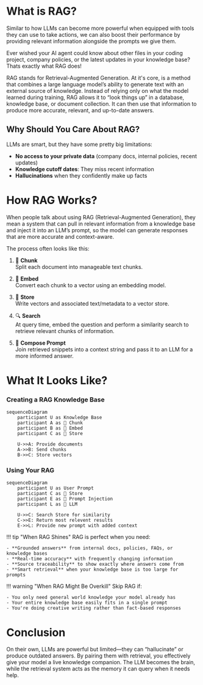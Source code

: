 # What is RAG?

Similar to how LLMs can become more powerful when equipped with tools they can use to take actions, we can also boost their performance by providing relevant information alongside the prompts we give them.

Ever wished your AI agent could know about other files in your coding project, company policies, or the latest updates in your knowledge base? Thats exactly what RAG does!

RAG stands for Retrieval-Augmented Generation. At it's core, is a method that combines a large language model’s ability to generate text with an external source of knowledge. Instead of relying only on what the model learned during training, RAG allows it to “look things up” in a database, knowledge base, or document collection. It can then use that information to produce more accurate, relevant, and up-to-date answers.

## Why Should You Care About RAG?

LLMs are smart, but they have some pretty big limitations:

- **No access to your private data** (company docs, internal policies, recent updates)
- **Knowledge cutoff dates**: They miss recent information
- **Hallucinations** when they confidently make up facts

# How RAG Works?

When people talk about using RAG (Retrieval-Augmented Generation), they mean a system that can pull in relevant information from a knowledge base and inject it into an LLM’s prompt, so the model can generate responses that are more accurate and context-aware.

The process often looks like this:

1. 📄 **Chunk**  
   Split each document into manageable text chunks.

2. 🔢 **Embed**  
   Convert each chunk to a vector using an embedding model.

3. 💾 **Store**  
   Write vectors and associated text/metadata to a vector store.

4. 🔍 **Search**  
   At query time, embed the question and perform a similarity search to retrieve relevant chunks of information.

5. 🎯 **Compose Prompt**  
   Join retrieved snippets into a context string and pass it to an LLM for a more informed answer.

# What It Looks Like?

### Creating a RAG Knowledge Base

```mermaid
sequenceDiagram
    participant U as Knowledge Base
    participant A as 📄 Chunk
    participant B as 🔢 Embed
    participant C as 💾 Store

    U->>A: Provide documents
    A->>B: Send chunks
    B->>C: Store vectors
```

### Using Your RAG
```mermaid
sequenceDiagram
    participant U as User Prompt
    participant C as 💾 Store
    participant E as 🎯 Prompt Injection
    participant L as 🤖 LLM

    U->>C: Search Store for similarity 
    C->>E: Return most relevent results
    E->>L: Provide new prompt with added context
```

!!! tip "When RAG Shines"
    RAG is perfect when you need:

    - **Grounded answers** from internal docs, policies, FAQs, or knowledge bases
    - **Real-time accuracy** with frequently changing information
    - **Source traceability** to show exactly where answers come from
    - **Smart retrieval** when your knowledge base is too large for prompts

!!! warning "When RAG Might Be Overkill"
    Skip RAG if:

    - You only need general world knowledge your model already has
    - Your entire knowledge base easily fits in a single prompt
    - You're doing creative writing rather than fact-based responses

# Conclusion

On their own, LLMs are powerful but limited—they can “hallucinate” or produce outdated answers. By pairing them with retrieval, you effectively give your model a live knowledge companion. The LLM becomes the brain, while the retrieval system acts as the memory it can query when it needs help.
